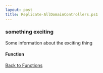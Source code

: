 ```yaml
---
layout: post
title: Replicate-AllDomainControllers.ps1
---
```


### something exciting

Some information about the exciting thing

#### Function

<script src="https://gist-it.appspot.com/github.com/BanterBoy/scripts-blog/blob/master/PowerShell/functions/exchange/Replicate-AllDomainControllers.ps1" crossorigin="anonymous"></script>

<a href="/menu/_pages/functions.html">Back to Functions</a>
